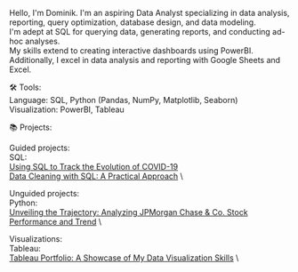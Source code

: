 

Hello, I'm Dominik. I'm an aspiring Data Analyst specializing in data analysis, reporting, 
query optimization, database design, and data modeling. \
I'm adept at SQL for querying data, generating reports, and conducting ad-hoc analyses. \
My skills extend to creating interactive dashboards using PowerBI. \
Additionally, I excel in data analysis and reporting with Google Sheets and Excel.

🛠️ Tools: \
Language: SQL, Python (Pandas, NumPy, Matplotlib, Seaborn) \
Visualization: PowerBI, Tableau

📚 Projects: 

Guided projects: \
SQL: \
[Using SQL to Track the Evolution of COVID-19](https://github.com/dkdomkris/PortfolioProjects/blob/main/COVID_portfolio.sql) \
[Data Cleaning with SQL: A Practical Approach](https://github.com/dkdomkris/PortfolioProjects/blob/main/PortfolioProjectDataCleaning.sql) \


Unguided projects: \
Python: \
[Unveiling the Trajectory: Analyzing JPMorgan Chase & Co. Stock Performance and Trend](https://github.com/dkdomkris/PortfolioProjects/blob/main/Python_JPM.ipynb) \

Visualizations: \
Tableau: \
[Tableau Portfolio: A Showcase of My Data Visualization Skills]([https://www.example.com/my_file.pdf](https://public.tableau.com/app/profile/dominik.kristof)) \

